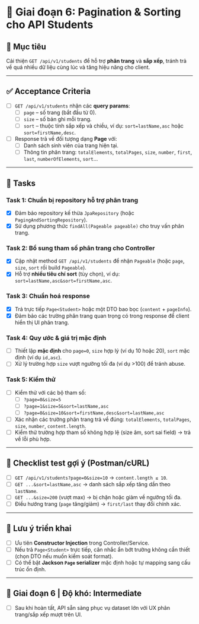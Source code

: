 # 📌 Giai đoạn 6: Pagination & Sorting cho API Students

## 🎯 Mục tiêu
Cải thiện `GET /api/v1/students` để hỗ trợ **phân trang** và **sắp xếp**, tránh trả về quá nhiều dữ liệu cùng lúc và tăng hiệu năng cho client.

---

## ✅ Acceptance Criteria
- [ ] `GET /api/v1/students` nhận các **query params**:  
  - [ ] `page` – số trang (bắt đầu từ 0).  
  - [ ] `size` – số bản ghi mỗi trang.  
  - [ ] `sort` – thuộc tính sắp xếp và chiều, ví dụ: `sort=lastName,asc` hoặc `sort=firstName,desc`.
- [ ] Response trả về đối tượng dạng **Page** với:  
  - [ ] Danh sách sinh viên của trang hiện tại.  
  - [ ] Thông tin phân trang: `totalElements`, `totalPages`, `size`, `number`, `first`, `last`, `numberOfElements`, `sort`...

---

## 📂 Tasks

### Task 1: Chuẩn bị repository hỗ trợ phân trang
- [x] Đảm bảo repository kế thừa `JpaRepository` (hoặc `PagingAndSortingRepository`).  
- [x] Sử dụng phương thức `findAll(Pageable pageable)` cho truy vấn phân trang.

### Task 2: Bổ sung tham số phân trang cho Controller
- [x] Cập nhật method `GET /api/v1/students` để nhận `Pageable` (hoặc `page`, `size`, `sort` rồi build `Pageable`).  
- [x] Hỗ trợ **nhiều tiêu chí sort** (tùy chọn), ví dụ: `sort=lastName,asc&sort=firstName,asc`.

### Task 3: Chuẩn hoá response
- [x] Trả trực tiếp `Page<Student>` hoặc một DTO bao bọc (`content` + `pageInfo`).  
- [x] Đảm bảo các trường phân trang quan trọng có trong response để client hiển thị UI phân trang.

### Task 4: Quy ước & giá trị mặc định
- [ ] Thiết lập **mặc định** cho `page=0`, `size` hợp lý (ví dụ 10 hoặc 20), `sort` mặc định (ví dụ `id,asc`).  
- [ ] Xử lý trường hợp `size` vượt ngưỡng tối đa (ví dụ >100) để tránh abuse.

### Task 5: Kiểm thử
- [ ] Kiểm thử với các bộ tham số:  
  - [ ] `?page=0&size=5`  
  - [ ] `?page=1&size=5&sort=lastName,asc`  
  - [ ] `?page=0&size=10&sort=firstName,desc&sort=lastName,asc`  
- [ ] Xác nhận các trường phân trang trả về đúng: `totalElements`, `totalPages`, `size`, `number`, `content.length`.  
- [ ] Kiểm thử trường hợp tham số không hợp lệ (size âm, sort sai field) → trả về lỗi phù hợp.

---

## 🧪 Checklist test gợi ý (Postman/cURL)
- [ ] `GET /api/v1/students?page=0&size=10` → `content.length ≤ 10`.  
- [ ] `GET ...&sort=lastName,asc` → danh sách sắp xếp tăng dần theo `lastName`.  
- [ ] `GET ...&size=200` (vượt max) → bị chặn hoặc giảm về ngưỡng tối đa.  
- [ ] Điều hướng trang (`page` tăng/giảm) → `first/last` thay đổi chính xác.

---

## 📝 Lưu ý triển khai
- [ ] Ưu tiên **Constructor Injection** trong Controller/Service.  
- [ ] Nếu trả `Page<Student>` trực tiếp, cân nhắc ẩn bớt trường không cần thiết (chọn DTO nếu muốn kiểm soát format).  
- [ ] Có thể bật **Jackson `Page` serializer** mặc định hoặc tự mapping sang cấu trúc ổn định.

---

## 🎯 Giai đoạn 6 | Độ khó: Intermediate
- [ ] Sau khi hoàn tất, API sẵn sàng phục vụ dataset lớn với UX phân trang/sắp xếp mượt trên UI.
